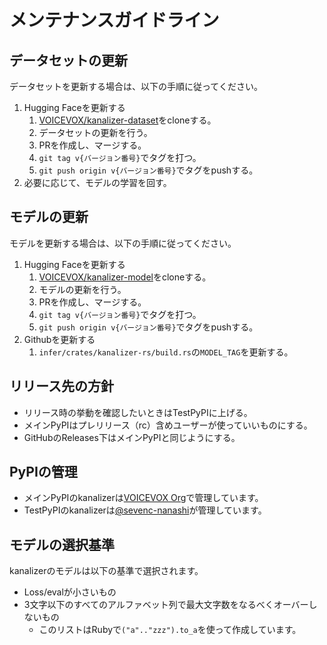 # メンテナンスガイドライン

## データセットの更新

データセットを更新する場合は、以下の手順に従ってください。

1. Hugging Faceを更新する
   1. [VOICEVOX/kanalizer-dataset](https://huggingface.co/datasets/VOICEVOX/kanalizer-dataset)をcloneする。
   2. データセットの更新を行う。
   3. PRを作成し、マージする。
   4. `git tag v{バージョン番号}`でタグを打つ。
   5. `git push origin v{バージョン番号}`でタグをpushする。
2. 必要に応じて、モデルの学習を回す。

## モデルの更新

モデルを更新する場合は、以下の手順に従ってください。

1. Hugging Faceを更新する
   1. [VOICEVOX/kanalizer-model](https://huggingface.co/VOICEVOX/kanalizer-model)をcloneする。
   2. モデルの更新を行う。
   3. PRを作成し、マージする。
   4. `git tag v{バージョン番号}`でタグを打つ。
   5. `git push origin v{バージョン番号}`でタグをpushする。
2. Githubを更新する
   1. `infer/crates/kanalizer-rs/build.rs`の`MODEL_TAG`を更新する。

## リリース先の方針

- リリース時の挙動を確認したいときはTestPyPIに上げる。
- メインPyPIはプレリリース（rc）含めユーザーが使っていいものにする。
- GitHubのReleases下はメインPyPIと同じようにする。

## PyPIの管理

- メインPyPIのkanalizerは[VOICEVOX Org](https://pypi.org/org/VOICEVOX/)で管理しています。
- TestPyPIのkanalizerは[@sevenc-nanashi](https://test.pypi.org/user/sevenc-nanashi/)が管理しています。

## モデルの選択基準

kanalizerのモデルは以下の基準で選択されます。

- Loss/evalが小さいもの
- 3文字以下のすべてのアルファベット列で最大文字数をなるべくオーバーしないもの
  - このリストはRubyで`("a".."zzz").to_a`を使って作成しています。
